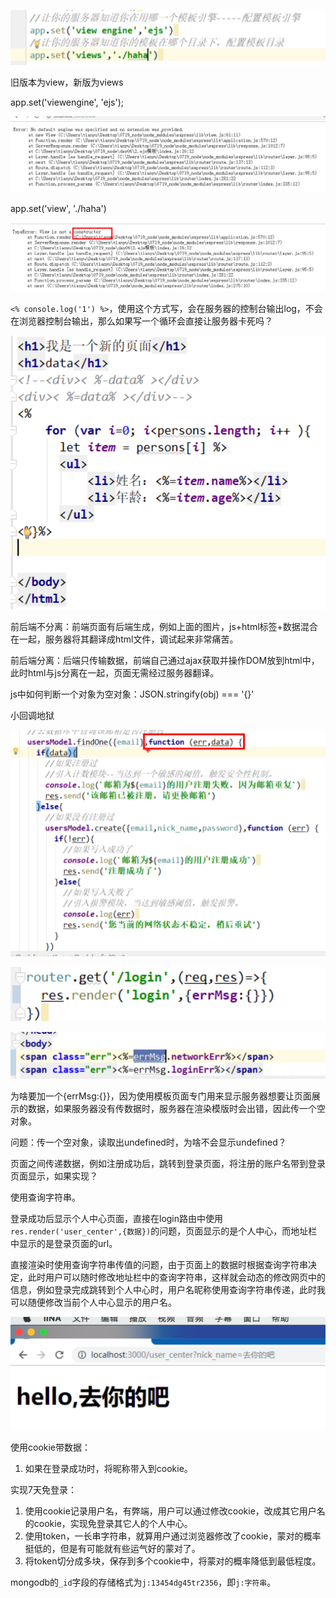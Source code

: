 

![image-20210122151234033](media/005-EJS模版/image-20210122151234033.png)

旧版本为view，新版为views



app.set('viewengine', 'ejs');

![image-20210122161246939](media/005-EJS模版/image-20210122161246939.png)

app.set('view', './haha')

![image-20210122161139233](media/005-EJS模版/image-20210122161139233.png)



`<% console.log('1') %>`，使用这个方式写，会在服务器的控制台输出log，不会在浏览器控制台输出，那么如果写一个循环会直接让服务器卡死吗？



![image-20210122163216418](media/005-EJS模版/image-20210122163216418.png)

前后端不分离：前端页面有后端生成，例如上面的图片，js+html标签+数据混合在一起，服务器将其翻译成html文件，调试起来非常痛苦。

前后端分离：后端只传输数据，前端自己通过ajax获取并操作DOM放到html中，此时html与js分离在一起，页面无需经过服务器翻译。



js中如何判断一个对象为空对象：JSON.stringify(obj) === '{}'



小回调地狱

![image-20210122170100365](media/005-EJS模版/image-20210122170100365.png)





![image-20210122171213440](media/005-EJS模版/image-20210122171213440.png)

![image-20210122171418858](media/005-EJS模版/image-20210122171418858.png)

为啥要加一个{errMsg:{}}，因为使用模板页面专门用来显示服务器想要让页面展示的数据，如果服务器没有传数据时，服务器在渲染模版时会出错，因此传一个空对象。

问题：传一个空对象，读取出undefined时，为啥不会显示undefined？



页面之间传递数据，例如注册成功后，跳转到登录页面，将注册的账户名带到登录页面显示，如果实现？

使用查询字符串。

 

登录成功后显示个人中心页面，直接在login路由中使用`res.render('user_center',{数据})`的问题，页面显示的是个人中心，而地址栏中显示的是登录页面的url。



直接渲染时使用查询字符串传值的问题，由于页面上的数据时根据查询字符串决定，此时用户可以随时修改地址栏中的查询字符串，这样就会动态的修改网页中的信息，例如登录完成跳转到个人中心时，用户名昵称使用查询字符串传递，此时我可以随便修改当前个人中心显示的用户名。

![image-20210122174722365](media/005-EJS模版/image-20210122174722365.png)

使用cookie带数据：

1. 如果在登录成功时，将昵称带入到cookie。

实现7天免登录：

1. 使用cookie记录用户名，有弊端，用户可以通过修改cookie，改成其它用户名的cookie，实现免登录其它人的个人中心。
2. 使用token，一长串字符串，就算用户通过浏览器修改了cookie，蒙对的概率挺低的，但是有可能就有些运气好的蒙对了。
3. 将token切分成多块，保存到多个cookie中，将蒙对的概率降低到最低程度。



mongodb的`_id`字段的存储格式为`j:13454dg45tr2356`，即`j:字符串`。
